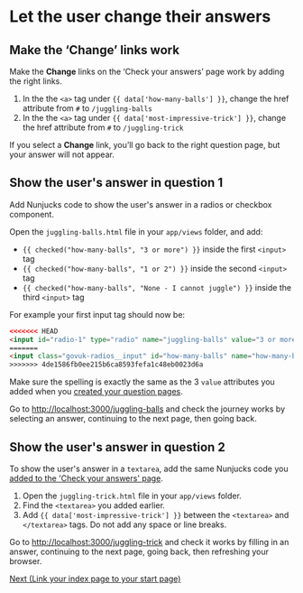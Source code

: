 # Let the user change their answers

## Make the ‘Change’ links work

Make the **Change** links on the ‘Check your answers’ page work by adding the right links.

1. In the the `<a>` tag under `{{ data['how-many-balls'] }}`, change the href attribute from `#` to `/juggling-balls`
2. In the the `<a>` tag under `{{ data['most-impressive-trick'] }}`, change the href attribute from `#` to `/juggling-trick`

If you select a **Change** link, you’ll go back to the right question page, but your answer will not appear.

## Show the user's answer in question 1

Add Nunjucks code to show the user's answer in a radios or checkbox component.

Open the `juggling-balls.html` file in your `app/views` folder, and add:

- `{{ checked("how-many-balls", "3 or more") }}` inside the first `<input>` tag
- `{{ checked("how-many-balls", "1 or 2") }}` inside the second `<input>` tag
- `{{ checked("how-many-balls", "None - I cannot juggle") }}` inside the third `<input>` tag

For example your first input tag should now be:

```html
<<<<<<< HEAD
<input id="radio-1" type="radio" name="juggling-balls" value="3 or more” {{ checked("juggling-balls", "3 or more") }} >
=======
<input class="govuk-radios__input" id="how-many-balls" name="how-many-balls" type="radio" value="3 or more" {{ checked("how-many-balls", "3 or more") }} >
>>>>>>> 4de1586fb0ee215b6ca8593fefa1c48eb0023d6a
```

Make sure the spelling is exactly the same as the 3 `value` attributes you added when you [created your question pages](create-pages).

Go to [http://localhost:3000/juggling-balls](http://localhost:3000/juggling-balls) and check the journey works by selecting an answer, continuing to the next page, then going back.

## Show the user's answer in question 2

To show the user's answer in a `textarea`, add the same Nunjucks code you [added to the 'Check your answers' page](show-users-answers#showing-data).

1. Open the `juggling-trick.html` file in your `app/views` folder.
2. Find the `<textarea>` you added earlier.
3. Add `{{ data['most-impressive-trick'] }}` between the `<textarea>` and `</textarea>` tags. Do not add any space or line breaks.

Go to [http://localhost:3000/juggling-trick](http://localhost:3000/juggling-trick) and check it works by filling in an answer, continuing to the next page, going back, then refreshing your browser.

[Next (Link your index page to your start page)](link-index-page-start-page)
